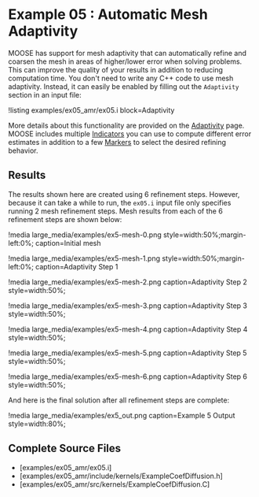 # Example 05 : Automatic Mesh Adaptivity

MOOSE has support for mesh adaptivity that can automatically refine and coarsen the mesh in areas
of higher/lower error when solving problems.  This can improve the quality of your results in
addition to reducing computation time. You don't need to write any C++ code to use mesh
adaptivity. Instead, it can easily be enabled by filling out the `Adaptivity` section in an input
file:

!listing examples/ex05_amr/ex05.i block=Adaptivity

More details about this functionality are provided on the [Adaptivity](syntax/Adaptivity/index.md)
page.  MOOSE includes multiple [Indicators](Indicators/index.md) you can use to compute different
error estimates in addition to a few [Markers](Markers/index.md) to select the desired refining
behavior.

## Results

The results shown here are created using 6 refinement steps.  However, because it can take a while
to run, the `ex05.i` input file only specifies running 2 mesh refinement steps.  Mesh results from
each of the 6 refinement steps are shown below:

!media large_media/examples/ex5-mesh-0.png
       style=width:50%;margin-left:0%;
       caption=Initial mesh

!media large_media/examples/ex5-mesh-1.png
       style=width:50%;margin-left:0%;
       caption=Adaptivity Step 1

!media large_media/examples/ex5-mesh-2.png
       caption=Adaptivity Step 2
       style=width:50%;

!media large_media/examples/ex5-mesh-3.png
       caption=Adaptivity Step 3
       style=width:50%;

!media large_media/examples/ex5-mesh-4.png
       caption=Adaptivity Step 4
       style=width:50%;

!media large_media/examples/ex5-mesh-5.png
       caption=Adaptivity Step 5
       style=width:50%;

!media large_media/examples/ex5-mesh-6.png
       caption=Adaptivity Step 6
       style=width:50%;


And here is the final solution after all refinement steps are complete:

!media large_media/examples/ex5_out.png
       caption=Example 5 Output
       style=width:80%;

## Complete Source Files

- [examples/ex05_amr/ex05.i]
- [examples/ex05_amr/include/kernels/ExampleCoefDiffusion.h]
- [examples/ex05_amr/src/kernels/ExampleCoefDiffusion.C]
